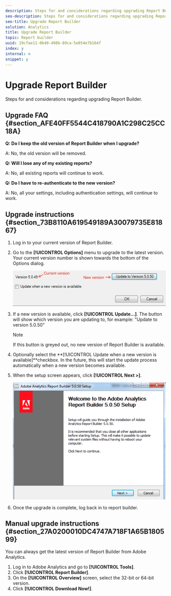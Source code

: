 ```yaml
---
description: Steps for and considerations regarding upgrading Report Builder.
seo-description: Steps for and considerations regarding upgrading Report Builder.
seo-title: Upgrade Report Builder
solution: Analytics
title: Upgrade Report Builder
topic: Report builder
uuid: 19cfae11-0b40-498b-89ca-5e854e7b164f
index: y
internal: n
snippet: y
---
```


# Upgrade Report Builder

Steps for and considerations regarding upgrading Report Builder.

## Upgrade FAQ {#section_AFE40FF5544C418790A1C298C25CC18A}

**Q: Do I keep the old version of Report Builder when I upgrade?**

A: No, the old version will be removed.

**Q: Will I lose any of my existing reports?**

A: No, all existing reports will continue to work.

**Q: Do I have to re-authenticate to the new version?**

A: No, all your settings, including authentication settings, will continue to work.

## Upgrade instructions {#section_73B8110A619549189A30079735E81867}

1. Log in to your current version of Report Builder. 
1. Go to the **[!UICONTROL Options]** menu to upgrade to the latest version. Your current version number is shown towards the bottom of the Options dialog.

   ![](assets/upgrade.png)

1. If a new version is available, click **[!UICONTROL Update...]**. The button will show which version you are updating to, for example: "Update to version 5.0.50" 

   >[!NOTE]
   >
   >If this button is greyed out, no new version of Report Builder is available.

1. Optionally select the **[!UICONTROL Update when a new version is available]**checkbox. In the future, this will start the update process automatically when a new version becomes available. 
1. When the setup screen appears, click **[!UICONTROL Next >]**.

   ![](assets/setup.png)

1. Once the upgrade is complete, log back in to report builder.

## Manual upgrade instructions {#section_27A0200010DC4747A718F1A65B180599}

You can always get the latest version of Report Builder from Adobe Analytics.

1. Log in to Adobe Analytics and go to **[!UICONTROL Tools]**. 
1. Click **[!UICONTROL Report Builder]**. 
1. On the **[!UICONTROL Overview]** screen, select the 32-bit or 64-bit version. 
1. Click **[!UICONTROL Download Now!]**.

